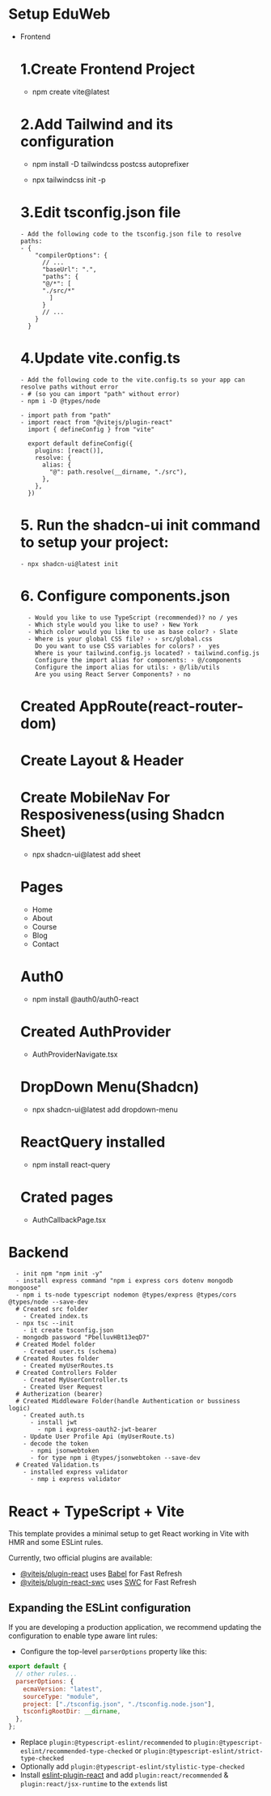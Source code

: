 # Setup EduWeb

- Frontend

  # 1.Create Frontend Project

  - npm create vite@latest

  # 2.Add Tailwind and its configuration

  - npm install -D tailwindcss postcss autoprefixer

  - npx tailwindcss init -p

  # 3.Edit tsconfig.json file

      - Add the following code to the tsconfig.json file to resolve paths:
      - {
          "compilerOptions": {
            // ...
            "baseUrl": ".",
            "paths": {
            "@/*": [
            "./src/*"
              ]
            }
            // ...
          }
        }

  # 4.Update vite.config.ts

      - Add the following code to the vite.config.ts so your app can resolve paths without error
      - # (so you can import "path" without error)
      - npm i -D @types/node

      - import path from "path"
      - import react from "@vitejs/plugin-react"
        import { defineConfig } from "vite"

        export default defineConfig({
          plugins: [react()],
          resolve: {
            alias: {
              "@": path.resolve(__dirname, "./src"),
            },
          },
        })

  # 5. Run the shadcn-ui init command to setup your project:

      - npx shadcn-ui@latest init

  # 6. Configure components.json

        - Would you like to use TypeScript (recommended)? no / yes
        - Which style would you like to use? › New York
        - Which color would you like to use as base color? › Slate
        - Where is your global CSS file? › › src/global.css
          Do you want to use CSS variables for colors? ›  yes
          Where is your tailwind.config.js located? › tailwind.config.js
          Configure the import alias for components: › @/components
          Configure the import alias for utils: › @/lib/utils
          Are you using React Server Components? › no

  # Created AppRoute(react-router-dom)

  # Create Layout & Header

  # Create MobileNav For Resposiveness(using Shadcn Sheet)

  - npx shadcn-ui@latest add sheet

  # Pages

  - Home
  - About
  - Course
  - Blog
  - Contact

  # Auth0

  - npm install @auth0/auth0-react

  # Created AuthProvider

  - AuthProviderNavigate.tsx

  # DropDown Menu(Shadcn)

  - npx shadcn-ui@latest add dropdown-menu

  # ReactQuery installed

  - npm install react-query

  # Crated pages

  - AuthCallbackPage.tsx

# Backend

      - init npm "npm init -y"
      - install express command "npm i express cors dotenv mongodb mongoose"
      - npm i ts-node typescript nodemon @types/express @types/cors @types/node --save-dev
      # Created src folder
        - Created index.ts
      - npx tsc --init
        - it create tsconfig.json
      - mongodb password "PbelluvHBt13eqD7"
      # Created Model folder
        - Created user.ts (schema)
      # Created Routes folder
        - Created myUserRoutes.ts
      # Created Controllers Folder
        - Created MyUserController.ts
        - Created User Request
      # Autherization (bearer)
      # Created Middleware Folder(handle Authentication or bussiness logic)
        - Created auth.ts
          - install jwt
            - npm i express-oauth2-jwt-bearer
        - Update User Profile Api (myUserRoute.ts)
        - decode the token
          - npmi jsonwebtoken
          - for type npm i @types/jsonwebtoken --save-dev
      # Created Validation.ts
        - installed express validator
          - nmp i express validator

# React + TypeScript + Vite

This template provides a minimal setup to get React working in Vite with HMR and some ESLint rules.

Currently, two official plugins are available:

- [@vitejs/plugin-react](https://github.com/vitejs/vite-plugin-react/blob/main/packages/plugin-react/README.md) uses [Babel](https://babeljs.io/) for Fast Refresh
- [@vitejs/plugin-react-swc](https://github.com/vitejs/vite-plugin-react-swc) uses [SWC](https://swc.rs/) for Fast Refresh

## Expanding the ESLint configuration

If you are developing a production application, we recommend updating the configuration to enable type aware lint rules:

- Configure the top-level `parserOptions` property like this:

```js
export default {
  // other rules...
  parserOptions: {
    ecmaVersion: "latest",
    sourceType: "module",
    project: ["./tsconfig.json", "./tsconfig.node.json"],
    tsconfigRootDir: __dirname,
  },
};
```

- Replace `plugin:@typescript-eslint/recommended` to `plugin:@typescript-eslint/recommended-type-checked` or `plugin:@typescript-eslint/strict-type-checked`
- Optionally add `plugin:@typescript-eslint/stylistic-type-checked`
- Install [eslint-plugin-react](https://github.com/jsx-eslint/eslint-plugin-react) and add `plugin:react/recommended` & `plugin:react/jsx-runtime` to the `extends` list
